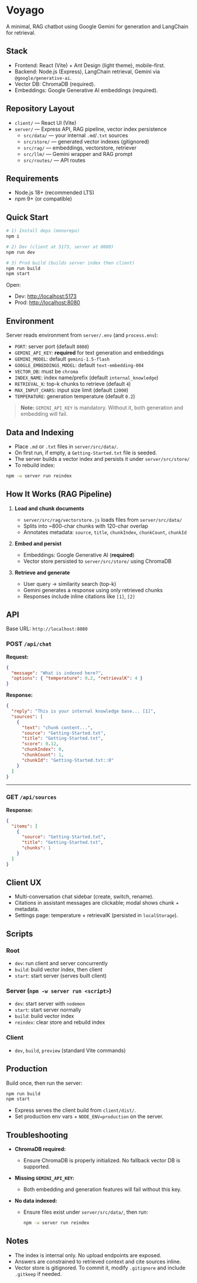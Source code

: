 # Voyago

A minimal, RAG chatbot using Google Gemini for generation and LangChain for retrieval.

## Stack

- Frontend: React (Vite) + Ant Design (light theme), mobile-first.
- Backend: Node.js (Express), LangChain retrieval, Gemini via `@google/generative-ai`.
- Vector DB: ChromaDB (required).
- Embeddings: Google Generative AI embeddings (required).

## Repository Layout

- `client/` — React UI (Vite)
- `server/` — Express API, RAG pipeline, vector index persistence  
  - `src/data/` — your internal `.md`/`.txt` sources  
  - `src/store/` — generated vector indexes (gitignored)  
  - `src/rag/` — embeddings, vectorstore, retriever  
  - `src/llm/` — Gemini wrapper and RAG prompt  
  - `src/routes/` — API routes

## Requirements

- Node.js 18+ (recommended LTS)
- npm 9+ (or compatible)

## Quick Start

```bash
# 1) Install deps (monorepo)
npm i

# 2) Dev (client at 5173, server at 8080)
npm run dev

# 3) Prod build (builds server index then client)
npm run build
npm start
````

Open:

* Dev: [http://localhost:5173](http://localhost:5173)
* Prod: [http://localhost:8080](http://localhost:8080)

## Environment

Server reads environment from `server/.env` (and `process.env`):

* `PORT`: server port (default `8080`)
* `GEMINI_API_KEY`: **required** for text generation and embeddings
* `GEMINI_MODEL`: default `gemini-1.5-flash`
* `GOOGLE_EMBEDDINGS_MODEL`: default `text-embedding-004`
* `VECTOR_DB`: must be `chroma`
* `INDEX_NAME`: index name/prefix (default `internal_knowledge`)
* `RETRIEVAL_K`: top-k chunks to retrieve (default `4`)
* `MAX_INPUT_CHARS`: input size limit (default `12000`)
* `TEMPERATURE`: generation temperature (default `0.2`)

> **Note:** `GEMINI_API_KEY` is mandatory. Without it, both generation and embedding will fail.

## Data and Indexing

* Place `.md` or `.txt` files in `server/src/data/`.
* On first run, if empty, a `Getting-Started.txt` file is seeded.
* The server builds a vector index and persists it under `server/src/store/`
* To rebuild index:

```bash
npm -w server run reindex
```

## How It Works (RAG Pipeline)

1. **Load and chunk documents**

   * `server/src/rag/vectorstore.js` loads files from `server/src/data/`
   * Splits into \~800-char chunks with 120-char overlap
   * Annotates metadata: `source`, `title`, `chunkIndex`, `chunkCount`, `chunkId`

2. **Embed and persist**

   * Embeddings: Google Generative AI (**required**)
   * Vector store persisted to `server/src/store/` using ChromaDB

3. **Retrieve and generate**

   * User query → similarity search (top-k)
   * Gemini generates a response using only retrieved chunks
   * Responses include inline citations like `[1]`, `[2]`

## API

Base URL: `http://localhost:8080`

### POST `/api/chat`

**Request:**

```json
{
  "message": "What is indexed here?",
  "options": { "temperature": 0.2, "retrievalK": 4 }
}
```

**Response:**

```json
{
  "reply": "This is your internal knowledge base... [1]",
  "sources": [
    {
      "text": "chunk content...",
      "source": "Getting-Started.txt",
      "title": "Getting-Started.txt",
      "score": 0.12,
      "chunkIndex": 0,
      "chunkCount": 1,
      "chunkId": "Getting-Started.txt::0"
    }
  ]
}
```

---

### GET `/api/sources`

**Response:**

```json
{
  "items": [
    {
      "source": "Getting-Started.txt",
      "title": "Getting-Started.txt",
      "chunks": 1
    }
  ]
}
```

## Client UX

* Multi-conversation chat sidebar (create, switch, rename).
* Citations in assistant messages are clickable; modal shows chunk + metadata.
* Settings page: temperature + retrievalK (persisted in `localStorage`).

## Scripts

### Root

* `dev`: run client and server concurrently
* `build`: build vector index, then client
* `start`: start server (serves built client)

### Server (`npm -w server run <script>`)

* `dev`: start server with `nodemon`
* `start`: start server normally
* `build`: build vector index
* `reindex`: clear store and rebuild index

### Client

* `dev`, `build`, `preview` (standard Vite commands)

## Production

Build once, then run the server:

```bash
npm run build
npm start
```

* Express serves the client build from `client/dist/`.
* Set production env vars + `NODE_ENV=production` on the server.

## Troubleshooting

* **ChromaDB required:**

  * Ensure ChromaDB is properly initialized. No fallback vector DB is supported.

* **Missing `GEMINI_API_KEY`:**

  * Both embedding and generation features will fail without this key.

* **No data indexed:**

  * Ensure files exist under `server/src/data/`, then run:

    ```bash
    npm -w server run reindex
    ```

## Notes

* The index is internal only. No upload endpoints are exposed.
* Answers are constrained to retrieved context and cite sources inline.
* Vector store is gitignored. To commit it, modify `.gitignore` and include `.gitkeep` if needed.
